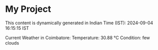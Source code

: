# My Project

This content is dynamically generated in Indian Time (IST): 2024-09-04 16:15:15 IST


Current Weather in Coimbatore:
Temperature: 30.88 °C
Condition: few clouds
